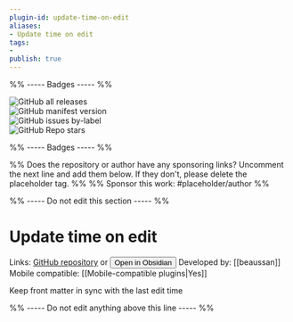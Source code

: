 ```yaml
---
plugin-id: update-time-on-edit
aliases:
- Update time on edit
tags: 
- 
publish: true
---
```


%% ----- Badges ----- %%

![GitHub all releases](https://img.shields.io/github/downloads/beaussan/update-time-on-edit-obsidian/total?color=573E7A&logo=github&style=for-the-badge)   
![GitHub manifest version](https://img.shields.io/github/manifest-json/v/beaussan/update-time-on-edit-obsidian?color=573E7A&logo=github&style=for-the-badge)   
![GitHub issues by-label](https://img.shields.io/github/issues/beaussan/update-time-on-edit-obsidian/help%20wanted?color=573E7A&logo=github&style=for-the-badge)   
![GitHub Repo stars](https://img.shields.io/github/stars/beaussan/update-time-on-edit-obsidian?color=573E7A&logo=github&style=for-the-badge)

%% ----- Badges ----- %%

%% Does the repository or author have any sponsoring links? Uncomment the next line and add them below. If they don't, please delete the placeholder tag. %%
%% Sponsor this work: #placeholder/author %%

%% ----- Do not edit this section ----- %%

# Update time on edit

Links: [GitHub repository](https://github.com/beaussan/update-time-on-edit-obsidian) or [<button id=HH>Open in Obsidian</button>](obsidian://goto-plugin?id=update-time-on-edit)
Developed by: [[beaussan]]
Mobile compatible: [[Mobile-compatible plugins|Yes]]

Keep front matter in sync with the last edit time

%% ----- Do not edit anything above this line ----- %% 
